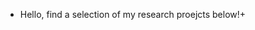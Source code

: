 - Hello, find a selection of my research proejcts below!+

<!---
nik-hz/nik-hz is a ✨ special ✨ repository because its `README.md` (this file) appears on your GitHub profile.
You can click the Preview link to take a look at your changes.
--->
